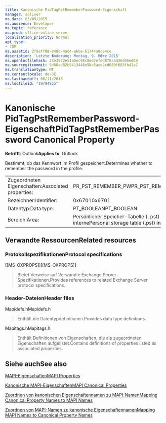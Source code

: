 ```yaml
---
title: Kanonische PidTagPstRememberPassword-Eigenschaft
manager: soliver
ms.date: 03/09/2015
ms.audience: Developer
ms.topic: reference
ms.prod: office-online-server
localization_priority: Normal
api_type:
- COM
ms.assetid: 2f8eff88-848c-4ad4-a6be-b1744a0ce4ce
description: 'Letzte �nderung: Montag, 9. M�rz 2015'
ms.openlocfilehash: 28e3522e51a5ec98c8ed7efed878aa436d06ed68
ms.sourcegitcommit: 9d60cd82b5413446e5bc8ace2cd689f683fb41a7
ms.translationtype: MT
ms.contentlocale: de-DE
ms.lasthandoff: 06/11/2018
ms.locfileid: "19794855"
---
```

# <a name="pidtagpstrememberpassword-canonical-property"></a><span data-ttu-id="ec294-103">Kanonische PidTagPstRememberPassword-Eigenschaft</span><span class="sxs-lookup"><span data-stu-id="ec294-103">PidTagPstRememberPassword Canonical Property</span></span>

  
  
<span data-ttu-id="ec294-104">**Betrifft**: Outlook</span><span class="sxs-lookup"><span data-stu-id="ec294-104">**Applies to**: Outlook</span></span> 
  
<span data-ttu-id="ec294-105">Bestimmt, ob das Kennwort im Profil gespeichert.</span><span class="sxs-lookup"><span data-stu-id="ec294-105">Determines whether to remember the password in the profile.</span></span>
  
|||
|:-----|:-----|
|<span data-ttu-id="ec294-106">Zugeordneten Eigenschaften:</span><span class="sxs-lookup"><span data-stu-id="ec294-106">Associated properties:</span></span>  <br/> |<span data-ttu-id="ec294-107">PR_PST_REMEMBER_PW</span><span class="sxs-lookup"><span data-stu-id="ec294-107">PR_PST_REMEMBER_PW</span></span>  <br/> |
|<span data-ttu-id="ec294-108">Bezeichner:</span><span class="sxs-lookup"><span data-stu-id="ec294-108">Identifier:</span></span>  <br/> |<span data-ttu-id="ec294-109">0x6701</span><span class="sxs-lookup"><span data-stu-id="ec294-109">0x6701</span></span>  <br/> |
|<span data-ttu-id="ec294-110">Datentyp:</span><span class="sxs-lookup"><span data-stu-id="ec294-110">Data type:</span></span>  <br/> |<span data-ttu-id="ec294-111">PT_BOOLEAN</span><span class="sxs-lookup"><span data-stu-id="ec294-111">PT_BOOLEAN</span></span>  <br/> |
|<span data-ttu-id="ec294-112">Bereich:</span><span class="sxs-lookup"><span data-stu-id="ec294-112">Area:</span></span>  <br/> |<span data-ttu-id="ec294-113">Persönlicher Speicher-Tabelle (. pst) interne</span><span class="sxs-lookup"><span data-stu-id="ec294-113">Personal storage table (.pst) internal</span></span>  <br/> |
   
## <a name="related-resources"></a><span data-ttu-id="ec294-114">Verwandte Ressourcen</span><span class="sxs-lookup"><span data-stu-id="ec294-114">Related resources</span></span>

### <a name="protocol-specifications"></a><span data-ttu-id="ec294-115">Protokollspezifikationen</span><span class="sxs-lookup"><span data-stu-id="ec294-115">Protocol specifications</span></span>

<span data-ttu-id="ec294-116">[[MS-OXPROPS]]</span><span class="sxs-lookup"><span data-stu-id="ec294-116">[[MS-OXPROPS]]</span></span> 
  
> <span data-ttu-id="ec294-117">Bietet Verweise auf Verwandte Exchange Server-Spezifikationen.</span><span class="sxs-lookup"><span data-stu-id="ec294-117">Provides references to related Exchange Server protocol specifications.</span></span>
    
### <a name="header-files"></a><span data-ttu-id="ec294-118">Header-Dateien</span><span class="sxs-lookup"><span data-stu-id="ec294-118">Header files</span></span>

<span data-ttu-id="ec294-119">Mapidefs.h</span><span class="sxs-lookup"><span data-stu-id="ec294-119">Mapidefs.h</span></span>
  
> <span data-ttu-id="ec294-120">Enthält die Datentypdefinitionen.</span><span class="sxs-lookup"><span data-stu-id="ec294-120">Provides data type definitions.</span></span>
    
<span data-ttu-id="ec294-121">Mapitags.h</span><span class="sxs-lookup"><span data-stu-id="ec294-121">Mapitags.h</span></span>
  
> <span data-ttu-id="ec294-122">Enthält Definitionen von Eigenschaften, die als zugeordneten Eigenschaften aufgelistet.</span><span class="sxs-lookup"><span data-stu-id="ec294-122">Contains definitions of properties listed as associated properties.</span></span>
    
## <a name="see-also"></a><span data-ttu-id="ec294-123">Siehe auch</span><span class="sxs-lookup"><span data-stu-id="ec294-123">See also</span></span>



[<span data-ttu-id="ec294-124">MAPI-Eigenschaften</span><span class="sxs-lookup"><span data-stu-id="ec294-124">MAPI Properties</span></span>](mapi-properties.md)
  
[<span data-ttu-id="ec294-125">Kanonische MAPI-Eigenschaften</span><span class="sxs-lookup"><span data-stu-id="ec294-125">MAPI Canonical Properties</span></span>](mapi-canonical-properties.md)
  
[<span data-ttu-id="ec294-126">Zuordnen von kanonischen Eigenschaftennamen zu MAPI-Namen</span><span class="sxs-lookup"><span data-stu-id="ec294-126">Mapping Canonical Property Names to MAPI Names</span></span>](mapping-canonical-property-names-to-mapi-names.md)
  
[<span data-ttu-id="ec294-127">Zuordnen von MAPI-Namen zu kanonische Eigenschaftennamen</span><span class="sxs-lookup"><span data-stu-id="ec294-127">Mapping MAPI Names to Canonical Property Names</span></span>](mapping-mapi-names-to-canonical-property-names.md)

